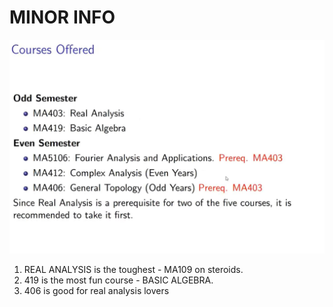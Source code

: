 # MINOR INFO
![Alt text](image-10.png)


1. REAL ANALYSIS is the toughest - MA109 on steroids.
2. 419 is the most fun course - BASIC ALGEBRA. 
3. 406 is good for real analysis lovers